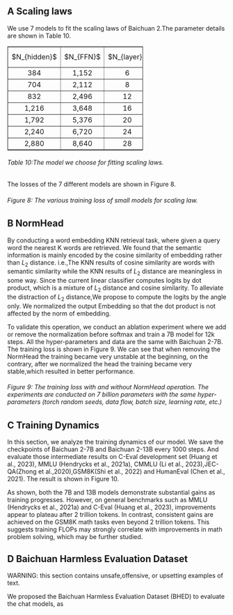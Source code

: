## A Scaling laws

We use 7 models to fit the scaling laws of Baichuan 2.The parameter details are shown in Table 10.

<table style="width: 61.9668%;" border="1" cellspacing="0" cellpadding="6" align="center">
<tbody>
<tr>
<td style="width: 26.2452%;">$N_{hidden}$</td>
<td style="width: 12.6437%;">$N_{FFN}$</td>
<td style="width: 14.1762%;">$N_{layer}$</td>
<td style="width: 14.5594%;">$N_{head}$</td>
<td style="width: 32.3755%;">$Nparams$ (Millions)</td>
</tr>
<tr>
<td style="text-align: center; width: 26.2452%;">384</td>
<td style="text-align: center; width: 12.6437%;">1,152</td>
<td style="text-align: center; width: 14.1762%;">6</td>
<td style="text-align: center; width: 14.5594%;">6</td>
<td style="text-align: center; width: 32.3755%;">11.51</td>
</tr>
<tr>
<td style="text-align: center; width: 26.2452%;">704</td>
<td style="text-align: center; width: 12.6437%;">2,112</td>
<td style="text-align: center; width: 14.1762%;">8</td>
<td style="text-align: center; width: 14.5594%;">8</td>
<td style="text-align: center; width: 32.3755%;">51.56</td>
</tr>
<tr>
<td style="text-align: center; width: 26.2452%;">832</td>
<td style="text-align: center; width: 12.6437%;">2,496</td>
<td style="text-align: center; width: 14.1762%;">12</td>
<td style="text-align: center; width: 14.5594%;">8</td>
<td style="text-align: center; width: 32.3755%;">108.01</td>
</tr>
<tr>
<td style="text-align: center; width: 26.2452%;">1,216</td>
<td style="text-align: center; width: 12.6437%;">3,648</td>
<td style="text-align: center; width: 14.1762%;">16</td>
<td style="text-align: center; width: 14.5594%;">8</td>
<td style="text-align: center; width: 32.3755%;">307.60</td>
</tr>
<tr>
<td style="text-align: center; width: 26.2452%;">1,792</td>
<td style="text-align: center; width: 12.6437%;">5,376</td>
<td style="text-align: center; width: 14.1762%;">20</td>
<td style="text-align: center; width: 14.5594%;">14</td>
<td style="text-align: center; width: 32.3755%;">835.00</td>
</tr>
<tr>
<td style="text-align: center; width: 26.2452%;">2,240</td>
<td style="text-align: center; width: 12.6437%;">6,720</td>
<td style="text-align: center; width: 14.1762%;">24</td>
<td style="text-align: center; width: 14.5594%;">14</td>
<td style="text-align: center; width: 32.3755%;">1,565.60</td>
</tr>
<tr>
<td style="text-align: center; width: 26.2452%;">2,880</td>
<td style="text-align: center; width: 12.6437%;">8,640</td>
<td style="text-align: center; width: 14.1762%;">28</td>
<td style="text-align: center; width: 14.5594%;">20</td>
<td style="text-align: center; width: 32.3755%;">3,019.33</td>
</tr>
</tbody>
</table>

###### Table 10:The model we choose for fitting scaling laws.

The losses of the 7 different models are shown in Figure 8.



###### Figure 8: The various training loss of small models for scaling law.

## B NormHead

By conducting a word embedding KNN retrieval task, where given a query word the nearest K words are retrieved. We found that the semantic information is mainly encoded by the cosine similarity of embedding rather than $L_{2}$ distance. i.e.,The KNN results of cosine similarity are words with semantic similarity while the KNN results of $L_{2}$ distance are meaningless in some way. Since the current linear classifier computes logits by dot product, which is a mixture of $L_{2}$ distance and cosine similarity. To alleviate the distraction of $L_{2}$ distance,We propose to compute the logits by the angle only. We normalized the output Embedding so that the dot product is not affected by the norm of embedding.

To validate this operation, we conduct an ablation experiment where we add or remove the normalization before softmax and train a 7B model for 12k steps. All the hyper-parameters and data are the same with Baichuan 2-7B. The training loss is shown in Figure 9. We can see that when removing the NormHead the training became very unstable at the beginning, on the contrary, after we normalized the head the training became very stable,which resulted in better performance.



###### Figure 9: The training loss with and without NormHead operation. The experiments are conducted on 7 billion parameters with the same hyper-parameters (torch random seeds, data flow, batch size, learning rate, etc.)

## C Training Dynamics

In this section, we analyze the training dynamics of our model. We save the checkpoints of Baichuan 2-7B and Baichuan 2-13B every 1000 steps. And evaluate those intermediate results on C-Eval development set (Huang et al., 2023), MMLU (Hendrycks et al., 2021a), CMMLU (Li et al., 2023),JEC-QA(Zhong et al.,2020),GSM8K(Shi et al., 2022) and HumanEval (Chen et al., 2021). The result is shown in Figure 10.

As shown, both the 7B and 13B models demonstrate substantial gains as training progresses. However, on general benchmarks such as MMLU (Hendrycks et al., 2021a) and C-Eval (Huang et al., 2023), improvements appear to plateau after 2 trillion tokens. In contrast, consistent gains are achieved on the GSM8K math tasks even beyond 2 trillion tokens. This suggests training FLOPs may strongly correlate with improvements in math problem solving, which may be further studied.

## D Baichuan Harmless Evaluation Dataset

WARNING: this section contains unsafe,offensive, or upsetting examples of text.

We proposed the Baichuan Harmless Evaluation Dataset (BHED) to evaluate the chat models, as

